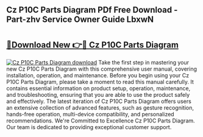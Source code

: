## Cz P10C Parts Diagram PDf Free Download - Part-zhv Service Owner Guide LbxwN

# <h2><a href="http://dfq6by.blite.top/?on=Cz+P10C+Parts+Diagram">🔗Download New 👉🔴 Cz P10C Parts Diagram</a></h2>

[![Cz P10C Parts Diagram download](https://i.imgur.com/lujVjoI.png)](http://dfq6by.blite.top/?on=Cz+P10C+Parts+Diagram)
Take the first step in mastering your new Cz P10C Parts Diagram with this comprehensive user manual, covering installation, operation, and maintenance. Before you begin using your Cz P10C Parts Diagram, please take a moment to read this manual carefully. It contains essential information on product setup, operation, maintenance, and troubleshooting, ensuring that you are able to use the product safely and effectively. The latest iteration of Cz P10C Parts Diagram offers users an extensive collection of advanced features, such as gesture recognition, hands-free operation, multi-device compatibility, and personalized recommendations. We're Committed to Excellence Cz P10C Parts Diagram. Our team is dedicated to providing exceptional customer support.
